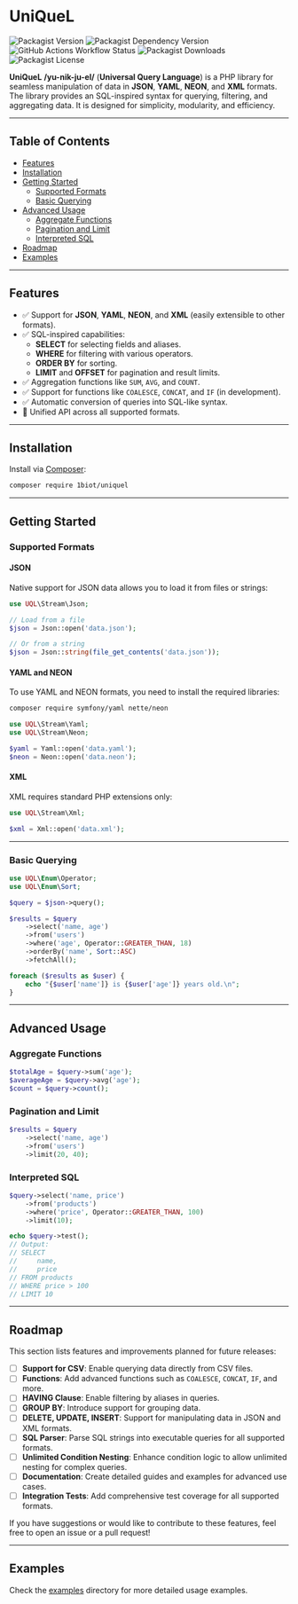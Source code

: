 # UniQueL

![Packagist Version](https://img.shields.io/packagist/v/1biot/jql)
![Packagist Dependency Version](https://img.shields.io/packagist/dependency-v/1biot/jql/php)
![GitHub Actions Workflow Status](https://img.shields.io/github/actions/workflow/status/1biot/jql/ci.yml)
![Packagist Downloads](https://img.shields.io/packagist/dm/1biot/jql)
![Packagist License](https://img.shields.io/packagist/l/1biot/jql)

**UniQueL** __/yu-nik-ju-el/__ (**Universal Query Language**) is a PHP library for seamless manipulation of data in
**JSON**, **YAML**, **NEON**, and **XML** formats. The library provides an SQL-inspired syntax for querying, filtering,
and aggregating data. It is designed for simplicity, modularity, and efficiency.

---

## Table of Contents

- [Features](#features)
- [Installation](#installation)
- [Getting Started](#getting-started)
    - [Supported Formats](#supported-formats)
    - [Basic Querying](#basic-querying)
- [Advanced Usage](#advanced-usage)
    - [Aggregate Functions](#aggregate-functions)
    - [Pagination and Limit](#pagination-and-limit)
    - [Interpreted SQL](#interpreted-sql)
- [Roadmap](#roadmap)
- [Examples](#examples)

---

## Features

- ✅ Support for **JSON**, **YAML**, **NEON**, and **XML** (easily extensible to other formats).
- ✅ SQL-inspired capabilities:
    - **SELECT** for selecting fields and aliases.
    - **WHERE** for filtering with various operators.
    - **ORDER BY** for sorting.
    - **LIMIT** and **OFFSET** for pagination and result limits.
- ✅ Aggregation functions like `SUM`, `AVG`, and `COUNT`.
- ✅ Support for functions like `COALESCE`, `CONCAT`, and `IF` (in development).
- ✅ Automatic conversion of queries into SQL-like syntax.
- 🚀 Unified API across all supported formats. 

---

## Installation

Install via [Composer](https://getcomposer.org/):

```bash
composer require 1biot/uniquel
```

---

## Getting Started

### Supported Formats

#### JSON
Native support for JSON data allows you to load it from files or strings:

```php
use UQL\Stream\Json;

// Load from a file
$json = Json::open('data.json');

// Or from a string
$json = Json::string(file_get_contents('data.json'));
```

#### YAML and NEON
To use YAML and NEON formats, you need to install the required libraries:

```bash
composer require symfony/yaml nette/neon
```

```php
use UQL\Stream\Yaml;
use UQL\Stream\Neon;

$yaml = Yaml::open('data.yaml');
$neon = Neon::open('data.neon');
```

#### XML
XML requires standard PHP extensions only:

```php
use UQL\Stream\Xml;

$xml = Xml::open('data.xml');
```

---

### Basic Querying

```php
use UQL\Enum\Operator;
use UQL\Enum\Sort;

$query = $json->query();

$results = $query
    ->select('name, age')
    ->from('users')
    ->where('age', Operator::GREATER_THAN, 18)
    ->orderBy('name', Sort::ASC)
    ->fetchAll();

foreach ($results as $user) {
    echo "{$user['name']} is {$user['age']} years old.\n";
}
```

---

## Advanced Usage

### Aggregate Functions

```php
$totalAge = $query->sum('age');
$averageAge = $query->avg('age');
$count = $query->count();
```

### Pagination and Limit

```php
$results = $query
    ->select('name, age')
    ->from('users')
    ->limit(20, 40);
```

### Interpreted SQL

```php
$query->select('name, price')
    ->from('products')
    ->where('price', Operator::GREATER_THAN, 100)
    ->limit(10);

echo $query->test();
// Output:
// SELECT
//     name,
//     price
// FROM products
// WHERE price > 100
// LIMIT 10
```

---

## Roadmap

This section lists features and improvements planned for future releases:

- [ ] **Support for CSV**: Enable querying data directly from CSV files.
- [ ] **Functions**: Add advanced functions such as `COALESCE`, `CONCAT`, `IF`, and more.
- [ ] **HAVING Clause**: Enable filtering by aliases in queries.
- [ ] **GROUP BY**: Introduce support for grouping data.
- [ ] **DELETE, UPDATE, INSERT**: Support for manipulating data in JSON and XML formats.
- [ ] **SQL Parser**: Parse SQL strings into executable queries for all supported formats.
- [ ] **Unlimited Condition Nesting**: Enhance condition logic to allow unlimited nesting for complex queries.
- [ ] **Documentation**: Create detailed guides and examples for advanced use cases.
- [ ] **Integration Tests**: Add comprehensive test coverage for all supported formats.

If you have suggestions or would like to contribute to these features, feel free to open an issue or a pull request!

---

## Examples

Check the [examples](examples) directory for more detailed usage examples.

